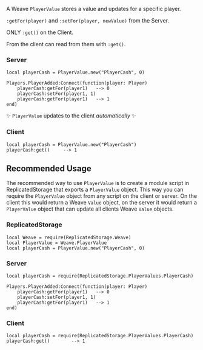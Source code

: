 A Weave `PlayerValue` stores a value and updates for a specific player.

`:getFor(player)` and `:setFor(player, newValue)` from the Server.

ONLY `:get()` on the Client.

From the client can read from them with `:get()`.

### Server

```luau
local playerCash = PlayerValue.new("PlayerCash", 0)

Players.PlayerAdded:Connect(function(player: Player)
    playerCash:getFor(player1)   --> 0
    playerCash:setFor(player1, 1)
    playerCash:getFor(player1)   --> 1
end)
```

✨ `PlayerValue` updates to the client _automatically_ ✨

### Client

```luau
local playerCash = PlayerValue.new("PlayerCash")
playerCash:get()     --> 1
```

## Recommended Usage

The recommended way to use `PlayerValue` is to create a module script in ReplicatedStorage that exports a `PlayerValue` object. This way you can require the `PlayerValue` object from any script on the client or server. On the client this would return a Weave `Value` object, on the server it would return a `PlayerValue` object that can update all clients Weave `Value` objects.

### ReplicatedStorage

```luau
local Weave = require(ReplicatedStorage.Weave)
local PlayerValue = Weave.PlayerValue
local playerCash = PlayerValue.new("PlayerCash", 0)
```

### Server

```luau
local playerCash = require(ReplicatedStorage.PlayerValues.PlayerCash)

Players.PlayerAdded:Connect(function(player: Player)
    playerCash:getFor(player1)   --> 0
    playerCash:setFor(player1, 1)
    playerCash:getFor(player1)   --> 1
end)
```

### Client

```luau
local playerCash = require(ReplicatedStorage.PlayerValues.PlayerCash)
playerCash:get()        --> 1
```
